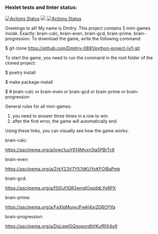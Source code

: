 ### Hexlet tests and linter status:
[![Actions Status](https://github.com/Dmitriy-0891/python-project-lvl1/workflows/hexlet-check/badge.svg)](https://github.com/Dmitriy-0891/python-project-lvl1/actions)
<a href="https://codeclimate.com/github/Dmitriy-0891/python-project-lvl1/maintainability"><img src="https://api.codeclimate.com/v1/badges/557c012bb642709e60ba/maintainability" /></a>
[![Actions Status](https://github.com/Dmitriy-0891/python-project-lvl1/workflows/Lint/badge.svg)](https://github.com/Dmitriy-0891/python-project-lvl1/actions)

Greetings to all! My name is Dmitry. This project contains 5 mini-games inside. Exactly: brain-calc, brain-even, brain-gcd, brain-prime, brain-progression.
To download the game, write the following command:

$ git clone https://github.com/Dmitriy-0891/python-project-lvl1.git

To start the game, you need to run the command in the root folder of the cloned project: 

$ poetry install

$ make package-install

$ <name-game> # brain-calc or brain-even or brain-gcd or brain-prime or brain-progression

General rules for all mini-games:
1) you need to answer three times in a row to win.
2) after the first error, the game will automatically end.

Using these links, you can visually see how the game works:

brain-calc:

https://asciinema.org/a/lxwc1uuY614Myxn3ja5PBrTc6

brain-even:

https://asciinema.org/a/ZrkY23V7Y57dKUYoKFOIBaPmk

brain-gcd:

https://asciinema.org/a/fSI0Jt1QR3wnglOxqddLYg6PX

brain-prime:

https://asciinema.org/a/FaXIpMunvJFwAI4xrZG6OYjfa

brain-progression:

https://asciinema.org/a/DsLqwIGQgopordhVKufRlX4g9
